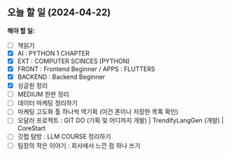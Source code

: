 ## 오늘 할 일 (2024-04-22)

**해야 할 일:**

- [ ] 책읽기
- [x] AI : PYTHON 1 CHAPTER
- [x] EXT : COMPUTER SCINCES (PYTHON)
- [x] FRONT : Frontend Beginner / APPS : FLUTTERS
- [x] BACKEND : Backend Beginner
- [x] 싱글원 정리
- [ ] MEDIUM 한판 정리
- [ ] 데이터 마케팅 정리하기
- [ ] 마케팅 고도화 툴 하나씩 역기획 (이건 폰이나 저장한 목록 확인)
- [ ] 오달러 프로젝트 : GIT DO (기획 및 어디까지 개발) | TrendifyLangGen (개발) | CoreStart
- [ ] 깃헙 탐방 : LLM COURSE 정리하기
- [ ] 팀장의 작은 이야기 : 회사에서 느낀 점 하나 쓰기
